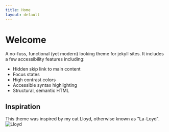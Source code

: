 ```yaml
---
title: Home
layout: default
---
```

# Welcome
A no-fuss, functional (yet modern) looking theme for jekyll sites. It includes a few accessibility features including:
  + Hidden skip link to main content
  + Focus states
  + High contrast colors
  + Accessible syntax highlighting
  + Structural, semantic HTML

## Inspiration
This theme was inspired by my cat Lloyd, otherwise known as "La-Loyd".
![Lloyd](https://pbs.twimg.com/media/EF9TaZdXoAEGIL7?format=jpg&name=4096x4096)

